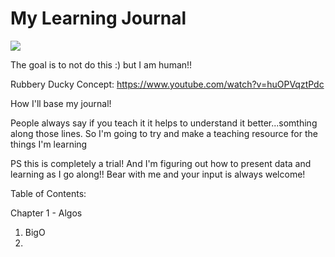 # My Learning Journal

![](https://github.com/lisabroadhead/Learning_Journal/blob/main/ezgif.com-gif-maker.jpg)

The goal is to not do this :) but I am human!!

Rubbery Ducky Concept:
https://www.youtube.com/watch?v=huOPVqztPdc

How I'll base my journal!

People always say if you teach it it helps to understand it better...somthing along those lines. So I'm going to try and make a teaching resource for the things I'm learning

PS this is completely a trial! And I'm figuring out how to present data and learning as I go along!! Bear with me and your input is always welcome!

Table of Contents:

Chapter 1 - Algos
1. BigO
2. 
